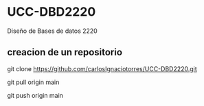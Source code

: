 # UCC-DBD2220
Diseño de Bases de datos 2220
## creacion de un repositorio
git clone https://github.com/carlosIgnaciotorres/UCC-DBD2220.git

git pull origin main

git push origin main
